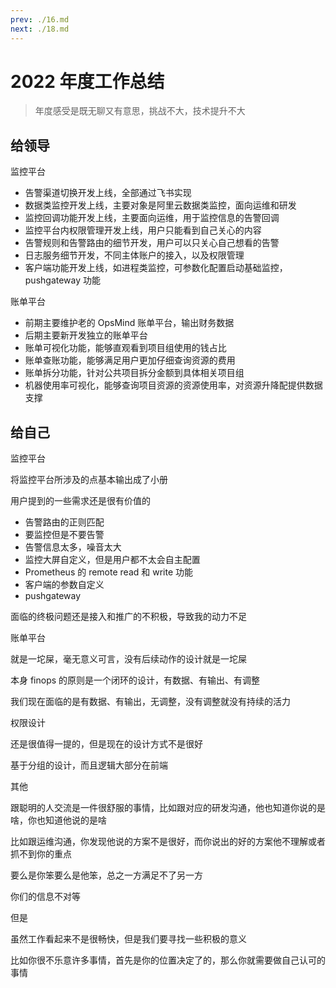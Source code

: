 ```yaml
---
prev: ./16.md
next: ./18.md
---
```


# 2022 年度工作总结

> 年度感受是既无聊又有意思，挑战不大，技术提升不大

## 给领导

监控平台

- 告警渠道切换开发上线，全部通过飞书实现
- 数据类监控开发上线，主要对象是阿里云数据类监控，面向运维和研发
- 监控回调功能开发上线，主要面向运维，用于监控信息的告警回调
- 监控平台内权限管理开发上线，用户只能看到自己关心的内容
- 告警规则和告警路由的细节开发，用户可以只关心自己想看的告警
- 日志服务细节开发，不同主体账户的接入，以及权限管理
- 客户端功能开发上线，如进程类监控，可参数化配置启动基础监控，pushgateway 功能

账单平台

- 前期主要维护老的 OpsMind 账单平台，输出财务数据
- 后期主要新开发独立的账单平台
- 账单可视化功能，能够直观看到项目组使用的钱占比
- 账单查账功能，能够满足用户更加仔细查询资源的费用
- 账单拆分功能，针对公共项目拆分金额到具体相关项目组
- 机器使用率可视化，能够查询项目资源的资源使用率，对资源升降配提供数据支撑

## 给自己

监控平台

将监控平台所涉及的点基本输出成了小册

用户提到的一些需求还是很有价值的

- 告警路由的正则匹配
- 要监控但是不要告警
- 告警信息太多，噪音太大
- 监控大屏自定义，但是用户都不太会自主配置
- Prometheus 的 remote read 和 write 功能
- 客户端的参数自定义
- pushgateway

面临的终极问题还是接入和推广的不积极，导致我的动力不足

账单平台

就是一坨屎，毫无意义可言，没有后续动作的设计就是一坨屎

本身 finops 的原则是一个闭环的设计，有数据、有输出、有调整

我们现在面临的是有数据、有输出，无调整，没有调整就没有持续的活力

权限设计

还是很值得一提的，但是现在的设计方式不是很好

基于分组的设计，而且逻辑大部分在前端

其他

跟聪明的人交流是一件很舒服的事情，比如跟对应的研发沟通，他也知道你说的是啥，你也知道他说的是啥

比如跟运维沟通，你发现他说的方案不是很好，而你说出的好的方案他不理解或者抓不到你的重点

要么是你笨要么是他笨，总之一方满足不了另一方

你们的信息不对等

但是

虽然工作看起来不是很畅快，但是我们要寻找一些积极的意义

比如你很不乐意许多事情，首先是你的位置决定了的，那么你就需要做自己认可的事情
